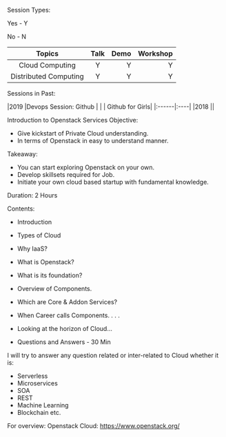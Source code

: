 Session Types:

Yes - Y

No - N

|  Topics                  | Talk  | Demo |Workshop|
|:------------------------:|:-----:| ----:| ----:|
| Cloud Computing          | Y     |  Y   |   Y  | 
| Distributed Computing    | Y     |  Y   |   Y  |
 

Sessions in Past:

|2019   |Devops Session: Github |
|       | Github for Girls|
|:------|:----|
|2018    ||

Introduction to Openstack Services
Objective: 
- Give kickstart of Private Cloud understanding.
- In terms of Openstack in easy to understand manner. 

Takeaway: 
- You can start exploring Openstack on your own. 
- Develop skillsets required for Job. 
- Initiate your own cloud based startup with fundamental knowledge. 

Duration: 
2 Hours 

Contents: 
- Introduction 
- Types of Cloud 
- Why IaaS? 
- What is Openstack? 
- What is its foundation? 
- Overview of Components. 
- Which are Core & Addon Services? 
- When Career calls Components. . . .
- Looking at the horizon of Cloud...

- Questions and Answers - 30 Min 

I will try to answer any question related or inter-related to Cloud whether it is: 
- Serverless 
- Microservices 
- SOA 
- REST 
- Machine Learning 
- Blockchain etc. 

For overview: Openstack Cloud: https://www.openstack.org/
